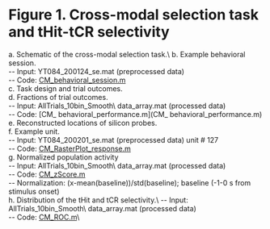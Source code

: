 
# Figure 1. Cross-modal selection task and tHit-tCR selectivity
a.	Schematic of the cross-modal selection task.\ 
b.	Example behavioral session.\
  -- Input: YT084_200124_se.mat (preprocessed data)\
  -- Code: [CM_behavioral_session.m](CM_behavioral_session.m)\
c.	Task design and trial outcomes.\
d.	Fractions of trial outcomes.\
  -- Input: AllTrials_10bin_Smooth\ data_array.mat (processed data)\
  -- Code: [CM_ behavioral_performance.m](CM_ behavioral_performance.m)\
e.	Reconstructed locations of silicon probes.\
f.	Example unit.\
  -- Input: YT084_200201_se.mat (preprocessed data) unit # 127\
  -- Code: [CM_RasterPlot_response.m](CM_RasterPlot_response.m)\
g.	Normalized population activity\
  -- Input: AllTrials_10bin_Smooth\ data_array.mat (processed data)\
  -- Code: [CM_zScore.m](CM_zScore.m)\
  -- Normalization: (x-mean(baseline))/std(baseline); baseline (-1-0 s from stimulus onset)\
h.	Distribution of the tHit and tCR selectivity.\ 
  -- Input: AllTrials_10bin_Smooth\ data_array.mat (processed data)\
  -- Code: [CM_ROC.m](CM_ROC.m)\
